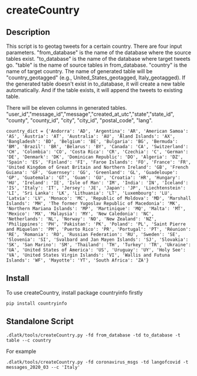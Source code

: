 # createCountry

## Description

This script is to geotag tweets for a certain country. There are four input parameters. "from_database" is the name of the database where the source tables exist. "to_database" is the name of the database where target tweets go. "table" is the name of source tables in from_database. "country" is the name of target country. The name of generated table will be "country_geotagged" (e.g., United_States_geotagged, Italy_geotagged). If the generated table doesn't exist in to_database, it will create a new table automatically. And if the table exists, it will append the tweets to existing table. 

There will be eleven columns in generated tables. "user_id","message_id","message","created_at_utc","state","state_id", "county", "county_id", "city", "city_id", "postal_code", "lang".

```country_dict = {'Andorra': 'AD', 'Argentina': 'AR', 'American Samoa': 'AS', 'Austria': 'AT', 'Australia': 'AU', 'Åland Islands': 'AX', 'Bangladesh': 'BD', 'Belgium': 'BE', 'Bulgaria': 'BG', 'Bermuda': 'BM', 'Brazil': 'BR', 'Belarus': 'BY', 'Canada': 'CA', 'Switzerland': 'CH', 'Colombia': 'CO', 'Costa Rica': 'CR', 'Czechia': 'C', 'German': 'DE', 'Denmark': 'DK', 'Dominican Republic': 'DO', 'Algeria': 'DZ', 'Spain': 'ES', 'Finland': 'FI', 'Faroe Islands': 'FO', 'France': 'FR', 'United Kingdom of Great Britain and Northern Ireland': 'GB', 'French Guiana': 'GF', 'Guernsey': 'GG', 'Greenland': 'GL', 'Guadeloupe': 'GP', 'Guatemala': 'GT', 'Guam': 'GU', 'Croatia': 'HR', 'Hungary': 'HU', 'Ireland': 'IE', 'Isle of Man': 'IM', 'India': 'IN', 'Iceland': 'IS', 'Italy': 'IT', 'Jersey': 'JE', 'Japan': 'JP', 'Liechtenstein': 'LI', 'Sri Lanka': 'LK', 'Lithuania': 'LT', 'Luxembourg': 'LU', 'Latvia': 'LV', 'Monaco': 'MC', 'Republic of Moldova': 'MD', 'Marshall Islands': 'MH', 'The former Yugoslav Republic of Macedonia': 'MK', 'Northern Mariana Islands': 'MP', 'Martinique': 'MQ', 'Malta': 'MT', 'Mexico': 'MX', 'Malaysia': 'MY', 'New Caledonia': 'NC', 'Netherlands': 'NL', 'Norway': 'NO', 'New Zealand': 'NZ', 'Philippines': 'PH', 'Pakistan': 'PK', 'Poland': 'PL', 'Saint Pierre and Miquelon': 'PM', 'Puerto Rico': 'PR', 'Portugal': 'PT', 'Réunion': 'RE', 'Romania': 'RO', 'Russian Federation': 'RU', 'Sweden': 'SE', 'Slovenia': 'SI', 'Svalbard and Jan Mayen Islands': 'SJ', 'Slovakia': 'SK', 'San Marino': 'SM', 'Thailand': 'TH', 'Turkey': 'TR', 'Ukraine': 'UA', 'United States of America': 'US', 'Uruguay': 'UY', 'Holy See': 'VA', 'United States Virgin Islands': 'VI', 'Wallis and Futuna Islands': 'WF', 'Mayotte': 'YT', 'South Africa': 'ZA'}```


## Install

To use createCountry, install package countryinfo firstly

```pip install countryinfo```

## Standalone Script

```.dlatk/tools/createCountry.py -fd from_database -td to_database -t table --c country```

For example

```.dlatk/tools/createCountry.py -fd coronavirus_msgs -td langofcovid -t messages_2020_03 --c 'Italy'```


